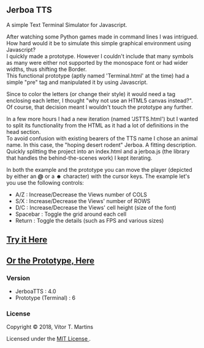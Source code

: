 ## Jerboa TTS

A simple Text Terminal Simulator for Javascript.

After watching some Python games made in command lines I was intrigued. How hard would it be to simulate this simple graphical environment using Javascript?  
I quickly made a prototype. However I couldn't include that many symbols as many were either not supported by the monospace font or had wider widths, thus shifting the Border.  
This functional prototype (aptly named 'Terminal.html' at the time) had a simple "pre" tag and manipulated it by using Javascript.

Since to color the letters (or change their style) it would need a tag enclosing each letter, I thought "why not use an HTML5 canvas instead?".  
Of course, that decision meant I wouldn't touch the prototype any further.

In a few more hours I had a new iteration (named 'JSTTS.html') but I wanted to split its functionality from the HTML as it had a lot of definitions in the head section.  
To avoid confusion with existing bearers of the TTS name I chose an animal name. In this case, the "hoping desert rodent" Jerboa. A fitting description.  
Quickly splitting the project into an index.html and a jerboa.js (the library that handles the behind-the-scenes work) I kept iterating.

In both the example and the prototype you can move the player (depicted by either an **@** or a **☻** character) with the cursor keys.
The example let's you use the following controls:
- A/Z : Increase/Decrease the Views number of COLS
- S/X : Increase/Decrease the Views' number of ROWS
- D/C : Increase/Decrease the Views' cell height (size of the font)
- Spacebar : Toggle the grid around each cell
- Return : Toggle the details (such as FPS and various sizes)

## [Try it Here](https://vimino.gitlab.io/JerboaTTS)
## [Or the Prototype, Here](https://vimino.gitlab.io/JerboaTTS/prototype.html)

### Version

- JerboaTTS : 4.0
- Prototype (Terminal) : 6

### License

Copyright &copy; 2018, Vítor T. Martins

Licensed under the [MIT License ](https://opensource.org/licenses/MIT).

